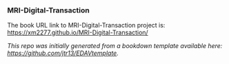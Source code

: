 
### MRI-Digital-Transaction
The book URL link to MRI-Digital-Transaction project is: https://xm2277.github.io/MRI-Digital-Transaction/

*This repo was initially generated from a bookdown template available here: https://github.com/jtr13/EDAVtemplate.*	

